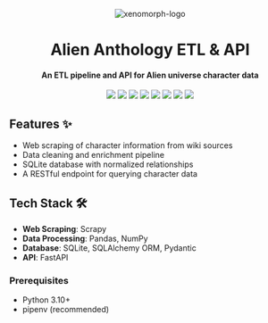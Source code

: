 
<p align="center">
  <img src="https://github.com/user-attachments/assets/9b4b7c29-1884-4f89-899d-44ac54986963" alt="xenomorph-logo">
</p>

<h1 align="center"> Alien Anthology ETL & API </h1>
<h4 align="center"> An ETL pipeline and API for Alien universe character data </h4>

<p align="center">
  <img src="https://img.shields.io/badge/Python-3.10%2B-blue.svg">
  <img src="https://img.shields.io/badge/Scrapy-2.11%2B-orange.svg">
  <img src="https://img.shields.io/badge/Numpy-2.2.3%2B-orange.svg">
  <img src="https://img.shields.io/badge/Pandas-2.2.3%2B-orange.svg">
  <img src="https://img.shields.io/badge/SQLAlchemy-2.0.38%2B-red.svg">
  <img src="https://img.shields.io/badge/Pydantic-2.10.6%2B-red.svg">
  <img src="https://img.shields.io/badge/FastAPI-0.115.11%2B-red.svg">
  <img src="https://img.shields.io/badge/License-MIT-green.svg">
</p>

## Features ✨

- Web scraping of character information from wiki sources
- Data cleaning and enrichment pipeline
- SQLite database with normalized relationships
- A RESTful endpoint for querying character data

## Tech Stack 🛠️

- **Web Scraping**: Scrapy
- **Data Processing**: Pandas, NumPy
- **Database**: SQLite, SQLAlchemy ORM, Pydantic
- **API**: FastAPI

### Prerequisites

- Python 3.10+
- pipenv (recommended)
